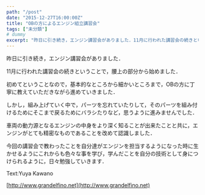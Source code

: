 ```yaml
---
path: "/post"
date: "2015-12-27T16:00:00Z"
title: "OBの方によるエンジン組立講習会"
tags: ["未分類"]
# dummy
excerpt: "昨日に引き続き，エンジン講習会がありました．11月に行われた講習会の続きということで，腰上の部分から始めました．初めてということなので，基本的なところか..."
---
```




昨日に引き続き，エンジン講習会がありました．

11月に行われた講習会の続きということで，腰上の部分から始めました．

初めてということなので，基本的なところから細かいところまで，OBの方に丁寧に教えていただきながら進めていきました．

しかし，組み上げていく中で，パーツを忘れていたりして，そのパーツを組み付けるためにそこまで戻るためにバラシたりなど，思うように進みませんでした．

車両の動力源となるエンジンの中身をより深く知ることが出来たことと共に，エンジンがとても精密なものであることを改めて認識しました．

今回の講習会で教わったことを自分達がエンジンを担当するようになった時に生かせるようにこれからも色々な事を学び，学んだことを自分の技術として身につけられるように，日々勉強していきます．

Text:Yuya Kawano

[http://www.grandelfino.net](http://www.grandelfino.net)

